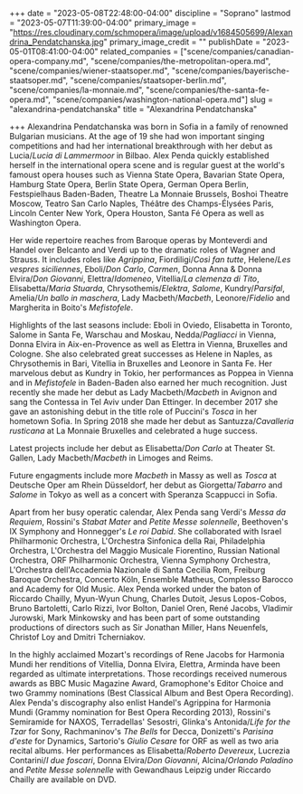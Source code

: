 +++
date = "2023-05-08T22:48:00-04:00"
discipline = "Soprano"
lastmod = "2023-05-07T11:39:00-04:00"
primary_image = "https://res.cloudinary.com/schmopera/image/upload/v1684505699/Alexandrina_Pendatchanska.jpg"
primary_image_credit = ""
publishDate = "2023-05-01T08:41:00-04:00"
related_companies = ["scene/companies/canadian-opera-company.md", "scene/companies/the-metropolitan-opera.md", "scene/companies/wiener-staatsoper.md", "scene/companies/bayerische-staatsoper.md", "scene/companies/staatsoper-berlin.md", "scene/companies/la-monnaie.md", "scene/companies/the-santa-fe-opera.md", "scene/companies/washington-national-opera.md"]
slug = "alexandrina-pendatchanska"
title = "Alexandrina Pendatchanska"

+++
Alexandrina Pendatchanska was born in Sofia in a family of renowned Bulgarian musicians. At the age of 19 she had won important singing competitions and had her international breakthrough with her debut as Lucia/_Lucia di Lammermoor_ in Bilbao. Alex Penda quickly established herself in the international opera scene and is regular guest at the world's famoust opera houses such as Vienna State Opera, Bavarian State Opera, Hamburg State Opera, Berlin State Opera, German Opera Berlin, Festspielhaus Baden-Baden, Theatre La Monnaie Brussels, Boshoi Theatre Moscow, Teatro San Carlo Naples, Théâtre des Champs-Élysées Paris, Lincoln Center New York, Opera Houston, Santa Fé Opera as well as Washington Opera.

Her wide repertoire reaches from Baroque operas by Monteverdi and Handel over Belcanto and Verdi up to the dramatic roles of Wagner and Strauss.  It includes roles like _Agrippina_, Fiordiligi/_Così fan tutte_, Helene/_Les vespres siciliennes_, Eboli/_Don Carlo_, _Carmen_, Donna Anna & Donna Elvira/_Don Giovanni_, Elettra/_Idomeneo_, Vitellia/_La clemenza di Tito_, Elisabetta/_Maria Stuarda_, Chrysothemis/_Elektra_, _Salome_, Kundry/_Parsifal_, Amelia/_Un ballo in maschera_, Lady Macbeth/_Macbeth_, Leonore/_Fidelio_ and Margherita in Boito's _Mefistofele_.

Highlights of the last seasons include: Eboli in Oviedo, Elisabetta in Toronto, Salome in Santa Fe, Warschau and Moskau, Nedda/_Pagliacci_ in Vienna, Donna Elvira in Aix-en-Provence as well as Elettra in Vienna, Bruxelles and Cologne. She also celebrated great successes as Helene in Naples, as Chrysothemis in Bari, Vitellia in Bruxelles and Leonore in Santa Fe. Her marvelous debut as Kundry in Tokio, her performances as Poppea in Vienna and in _Mefistofele_ in Baden-Baden also earned her much recognition. Just recently she made her debut as Lady Macbeth/_Macbeth_ in Avignon and sang the Contessa in Tel Aviv under Dan Ettinger. In december 2017 she gave an astonishing debut in the title role of Puccini's _Tosca_ in her hometown Sofia. In Spring 2018 she made her debut as Santuzza/_Cavalleria rusticana_ at La Monnaie Bruxelles and celebrated a huge success.

Latest projects include her debut as Elisabetta/_Don Carlo_ at Theater St. Gallen, Lady Macbeth/_Macbeth_ in Limoges and Reims.

Future engagments include more _Macbeth_ in Massy as well as _Tosca_ at Deutsche Oper am Rhein Düsseldorf, her debut as Giorgetta/_Tabarro_ and _Salome_ in Tokyo as well as a concert with Speranza Scappucci in Sofia.

Apart from her busy operatic calendar, Alex Penda sang Verdi's _Messa da Requiem_, Rossini's _Stabat Mater_ and _Petite Messe solennelle_, Beethoven's IX Symphony and Honnegger's _Le roi Dabid_. She collaborated with Israel Philharmonic Orchestra, L'Orchestra Sinfonica della Rai, Philadelphia Orchestra, L'Orchestra del Maggio Musicale Fiorentino, Russian National Orchestra, ORF Philharmonic Orchestra, Vienna Symphony Orchestra, L'Orchestra dell'Accademia Nazionale di Santa Cecilia Rom, Freiburg Baroque Orchestra, Concerto Köln, Ensemble Matheus, Complesso Barocco and Academy for Old Music. Alex Penda worked under the baton of Riccardo Chailly, Myun-Wyun Chung, Charles Dutoit, Jesus Lopos-Cobos, Bruno Bartoletti, Carlo Rizzi, Ivor Bolton, Daniel Oren, René Jacobs, Vladimir Jurowski, Mark Minkowsky and has been part of some outstanding productions of directors such as Sir Jonathan Miller, Hans Neuenfels, Christof Loy and Dmitri Tcherniakov.

In the highly acclaimed Mozart's recordings of Rene Jacobs for Harmonia Mundi her renditions of Vitellia, Donna Elvira, Elettra, Arminda have been regarded as ultimate interpretations. Those recordings received numerous awards as BBC Music Magazine Award, Gramophone's Editor Choice and two Grammy nominations (Best Classical Album and Best Opera Recording). Alex Penda's discography also enlist Handel's Agrippina for Harmonia Mundi (Grammy nomination for Best Opera Recording 2013),  Rossini's Semiramide for NAXOS, Terradellas' Sesostri, Glinka's  Antonida/_Life for the Tzar_ for Sony, Rachmaninov's _The Bells_ for Decca, Donizetti's _Parisina d'este_ for Dynamics, Sartorio's _Giulio Cesare_ for ORF as well as  two aria recital albums. Her performances as Elisabetta/_Roberto Devereux_, Lucrezia Contarini/_I due foscari_, Donna Elvira/_Don Giovanni_, Alcina/_Orlando Paladino_ and _Petite Messe solennelle_ with Gewandhaus Leipzig under Riccardo Chailly are available on DVD.